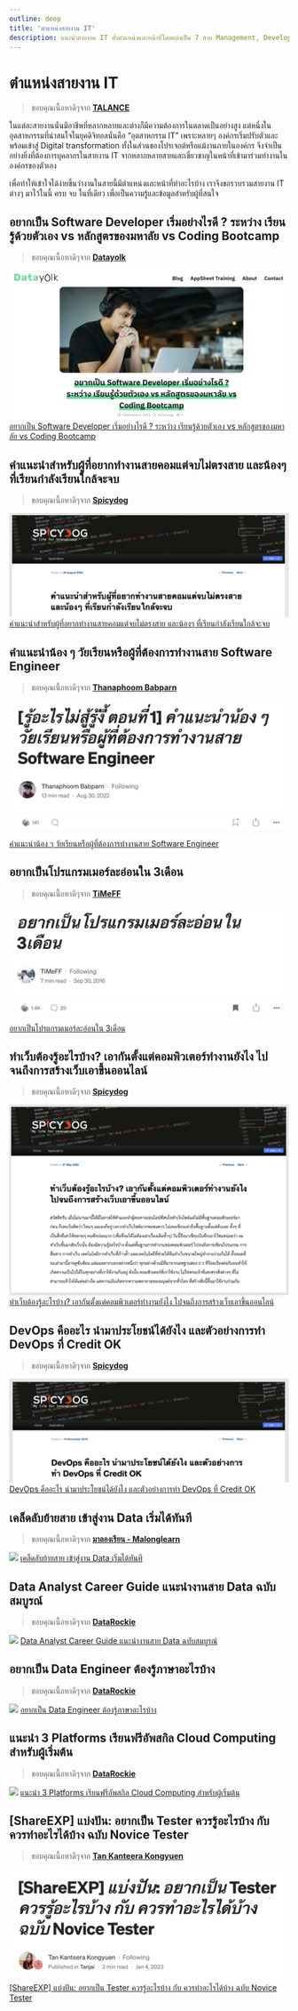 ```yaml
---
outline: deep
title: 'ตำแหน่งสายงาน IT'
description: แนะนำสายงาน IT ทั้งตำแหน่งและหน้าที่โดยแบ่งเป็น 7 สาย Management, Developer, QA/Tester, Designer, Analyst, Data, Infrastructure และ Support
---
```

# ตำแหน่งสายงาน IT
> ขอบคุณเนื้อหาดีๆจาก **[TALANCE](https://www.talance.tech/blog/it-job-responsibility/)**

ในแต่ละสายงานนั่นมีอาชีพที่หลากหลายและต่างก็มีความต้องการในตลาดเป็นอย่างสูง แต่หนึ่งในอุตสาหกรรมที่น่าสนใจในยุคดิจิทอลนั่นคือ “อุตสาหกรรม IT” เพราะหลายๆ องค์กรเริ่มปรับตัวและพร้อมเข้าสู่ Digital transformation ทั้งในส่วนของโปรเจกต์หรือแม้งานภายในองค์กร จึงจำเป็นอย่างยิ่งที่ต้องการบุคลากรในสายงาน IT จากหลากหลายสายและเชี่ยวชาญในหน้าที่เข้ามาร่วมทำงานในองค์กรของตัวเอง

เพื่อทำให้เข้าใจได้ง่ายขึ้นว่างานในสายนี้มีตำแหน่งและหน้าที่ทำอะไรบ้าง เราจึงขอรวบรวมสายงาน IT ต่างๆ มาไว้ในนี้ ครบ จบ ในที่เดียว เพื่อเป็นความรู้และข้อมูลสำหรับผู้ที่สนใจ 

## อยากเป็น Software Developer เริ่มอย่างไรดี ? ระหว่าง เรียนรู้ด้วยตัวเอง vs หลักสูตรของมหาลัย vs Coding Bootcamp
> ขอบคุณเนื้อหาดีๆจาก **[Datayolk](https://datayolk.net/)**
  
![](../web-guideline/intro/images/web-guideline-33.jpg)
[อยากเป็น Software Developer เริ่มอย่างไรดี ? ระหว่าง เรียนรู้ด้วยตัวเอง vs หลักสูตรของมหาลัย vs Coding Bootcamp](https://datayolk.net/technology/learning-to-code-self-taught-vs-bootcamp-vs-cs-degree/)

## คำแนะนำสำหรับผู้ที่อยากทำงานสายคอมแต่จบไม่ตรงสาย และน้องๆ ที่เรียนกำลังเรียนใกล้จะจบ
> ขอบคุณเนื้อหาดีๆจาก **[Spicydog](https://www.spicydog.org/blog/)**

![](./developer/images/dev.01.jpg)
[คำแนะนำสำหรับผู้ที่อยากทำงานสายคอมแต่จบไม่ตรงสาย และน้องๆ ที่เรียนกำลังเรียนใกล้จะจบ](https://www.spicydog.org/blog/advice-for-non-computer-degree-programmer/)

## คำแนะนำน้อง ๆ วัยเรียนหรือผู้ที่ต้องการทำงานสาย Software Engineer
> ขอบคุณเนื้อหาดีๆจาก **[Thanaphoom Babparn](https://tpbabparn.medium.com)**

![](./developer/images/dev.03.jpg)
[คำแนะนำน้อง ๆ วัยเรียนหรือผู้ที่ต้องการทำงานสาย Software Engineer](https://tpbabparn.medium.com/%E0%B8%A3%E0%B8%B9%E0%B9%89%E0%B8%AD%E0%B8%B0%E0%B9%84%E0%B8%A3%E0%B9%84%E0%B8%A1%E0%B9%88%E0%B8%AA%E0%B8%B9%E0%B9%89%E0%B8%A3%E0%B8%B9%E0%B9%89%E0%B8%87%E0%B8%B5%E0%B9%89-%E0%B8%95%E0%B8%AD%E0%B8%99%E0%B8%97%E0%B8%B5%E0%B9%88-1-%E0%B8%84%E0%B8%B3%E0%B9%81%E0%B8%99%E0%B8%B0%E0%B8%99%E0%B8%B3%E0%B8%99%E0%B9%89%E0%B8%AD%E0%B8%87-%E0%B9%86-%E0%B8%A7%E0%B8%B1%E0%B8%A2%E0%B9%80%E0%B8%A3%E0%B8%B5%E0%B8%A2%E0%B8%99%E0%B8%AB%E0%B8%A3%E0%B8%B7%E0%B8%AD%E0%B8%9C%E0%B8%B9%E0%B9%89%E0%B8%97%E0%B8%B5%E0%B9%88%E0%B8%95%E0%B9%89%E0%B8%AD%E0%B8%87%E0%B8%81%E0%B8%B2%E0%B8%A3%E0%B8%97%E0%B8%B3%E0%B8%87%E0%B8%B2%E0%B8%99%E0%B8%AA%E0%B8%B2%E0%B8%A2-software-engineer-a63275428a7f)

## อยากเป็นโปรแกรมเมอร์ละอ่อนใน 3เดือน
> ขอบคุณเนื้อหาดีๆจาก **[TiMeFF](https://timeff.medium.com/)**

![](./developer/images/dev.02.jpg)
[อยากเป็นโปรแกรมเมอร์ละอ่อนใน 3เดือน](https://timeff.medium.com/%E0%B8%AD%E0%B8%A2%E0%B8%B2%E0%B8%81%E0%B9%80%E0%B8%9B%E0%B9%87%E0%B8%99%E0%B9%82%E0%B8%9B%E0%B8%A3%E0%B9%81%E0%B8%81%E0%B8%A3%E0%B8%A1%E0%B9%80%E0%B8%A1%E0%B8%AD%E0%B8%A3%E0%B9%8C%E0%B8%A5%E0%B8%B0%E0%B8%AD%E0%B9%88%E0%B8%AD%E0%B8%99%E0%B9%83%E0%B8%99-3%E0%B9%80%E0%B8%94%E0%B8%B7%E0%B8%AD%E0%B8%99-7201b312e115)

## ทำเว็บต้องรู้อะไรบ้าง? เอากันตั้งแต่คอมพิวเตอร์ทำงานยังไง ไปจนถึงการสร้างเว็บเอาขึ้นออนไลน์
> ขอบคุณเนื้อหาดีๆจาก **[Spicydog](https://www.spicydog.org/blog/)**

![](../web-guideline/intro/images/web-guideline-01.jpg)
[ทำเว็บต้องรู้อะไรบ้าง? เอากันตั้งแต่คอมพิวเตอร์ทำงานยังไง ไปจนถึงการสร้างเว็บเอาขึ้นออนไลน์](https://www.spicydog.org/blog/what-is-web-application/)

## DevOps คืออะไร นำมาประโยชน์ได้ยังไง และตัวอย่างการทำ DevOps ที่ Credit OK
> ขอบคุณเนื้อหาดีๆจาก **[Spicydog](https://www.spicydog.org/blog/)**

![](./developer/images/dev.04.jpg)
[DevOps คืออะไร นำมาประโยชน์ได้ยังไง และตัวอย่างการทำ DevOps ที่ Credit OK](https://www.spicydog.org/blog/introduction-to-devops-and-the-practical-use-cases-at-credit-ok/)
 
## เคล็ดลับย้ายสาย เข้าสู่งาน Data เริ่มได้ทันที
>  ขอบคุณเนื้อหาดีๆจาก **[มาลองเรียน - Malonglearn](https://www.malonglearn.com)**
> 
![](https://www.malonglearn.com/content/images/size/w1140/2024/04/Move-to-Data.png)
[เคล็ดลับย้ายสาย เข้าสู่งาน Data เริ่มได้ทันที](https://www.malonglearn.com/step-to-data-career/)

## Data Analyst Career Guide แนะนำงานสาย Data ฉบับสมบูรณ์
>  ขอบคุณเนื้อหาดีๆจาก **[DataRockie](https://datarockie.com/)**
> 
![](https://i0.wp.com/datarockie.com/wp-content/uploads/2024/01/Updated-New-Data-Analyst-Career-Guide-2024.jpg?w=1600&ssl=1)
[Data Analyst Career Guide แนะนำงานสาย Data ฉบับสมบูรณ์](https://datarockie.com/blog/data-analyst-complete-career-guide/)

## อยากเป็น Data Engineer ต้องรู้ภาษาอะไรบ้าง
>  ขอบคุณเนื้อหาดีๆจาก **[DataRockie](https://datarockie.com/)**
> 
![](https://i0.wp.com/datarockie.com/wp-content/uploads/2023/10/Data-Engineer-Career-Guide-Clear-Cover.jpg?w=1600&ssl=1)
[อยากเป็น Data Engineer ต้องรู้ภาษาอะไรบ้าง](https://datarockie.com/blog/data-engineering-foundation/)

## แนะนำ 3 Platforms เรียนฟรีอัพสกิล Cloud Computing สำหรับผู้เริ่มต้น
>  ขอบคุณเนื้อหาดีๆจาก **[DataRockie](https://datarockie.com/)**
> 
![](https://i0.wp.com/datarockie.com/wp-content/uploads/2023/01/free-cloud-learning-paths-on-aws-microsoft-learn-and-gcp.jpg?zoom=2&resize=740%2C430&ssl=1)
[แนะนำ 3 Platforms เรียนฟรีอัพสกิล Cloud Computing สำหรับผู้เริ่มต้น](https://datarockie.com/blog/free-cloud-computing-courses/)

## [ShareEXP] แบ่งปัน: อยากเป็น Tester ควรรู้อะไรบ้าง กับ ควรทำอะไรได้บ้าง ฉบับ Novice Tester
>  ขอบคุณเนื้อหาดีๆจาก **[Tan Kanteera Kongyuen](https://medium.com/@tanjaik)**
> 
![](./qa/images/qa-01.jpg)
[[ShareEXP] แบ่งปัน: อยากเป็น Tester ควรรู้อะไรบ้าง กับ ควรทำอะไรได้บ้าง ฉบับ Novice Tester](https://tanjailittletester.com/shareexp-%E0%B9%81%E0%B8%9A%E0%B9%88%E0%B8%87%E0%B8%9B%E0%B8%B1%E0%B8%99-%E0%B8%AD%E0%B8%A2%E0%B8%B2%E0%B8%81%E0%B9%80%E0%B8%9B%E0%B9%87%E0%B8%99-tester-%E0%B8%84%E0%B8%A7%E0%B8%A3%E0%B8%A3%E0%B8%B9%E0%B9%89%E0%B8%AD%E0%B8%B0%E0%B9%84%E0%B8%A3%E0%B8%9A%E0%B9%89%E0%B8%B2%E0%B8%87-%E0%B8%81%E0%B8%B1%E0%B8%9A-%E0%B8%84%E0%B8%A7%E0%B8%A3%E0%B8%97%E0%B8%B3%E0%B8%AD%E0%B8%B0%E0%B9%84%E0%B8%A3%E0%B9%84%E0%B8%94%E0%B9%89%E0%B8%9A%E0%B9%89%E0%B8%B2%E0%B8%87-%E0%B8%89%E0%B8%9A%E0%B8%B1%E0%B8%9A-novice-tester-89c6f4f695d8)